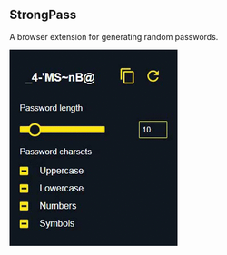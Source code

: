 ## StrongPass

A browser extension for generating random passwords.

![Screen Recording](./assets/screen_recording.gif)
